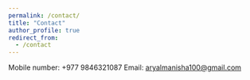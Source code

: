 ```yaml
---
permalink: /contact/
title: "Contact"
author_profile: true
redirect_from: 
  - /contact
---
```

Mobile number: +977 9846321087
Email: aryalmanisha100@gmail.com
